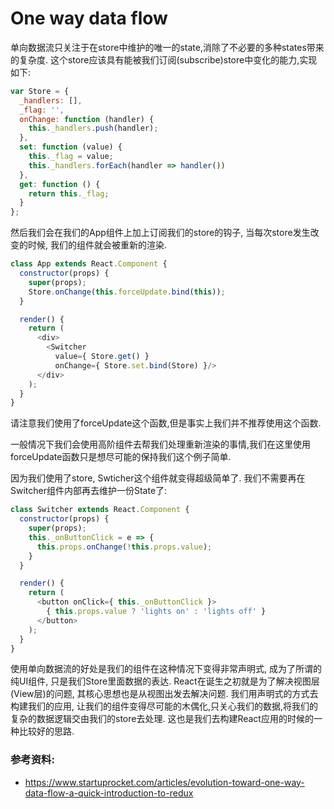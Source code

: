 # One way data flow

单向数据流只关注于在store中维护的唯一的state,消除了不必要的多种states带来的复杂度.
这个store应该具有能被我们订阅(subscribe)store中变化的能力,实现如下:
```javascript
var Store = {
  _handlers: [],
  _flag: '',
  onChange: function (handler) {
    this._handlers.push(handler);
  },
  set: function (value) {
    this._flag = value;
    this._handlers.forEach(handler => handler())
  },
  get: function () {
    return this._flag;
  }
};
```
然后我们会在我们的App组件上加上订阅我们的store的钩子, 当每次store发生改变的时候, 我们的组件就会被重新的渲染.
```javascript
class App extends React.Component {
  constructor(props) {
    super(props);
    Store.onChange(this.forceUpdate.bind(this));
  }

  render() {
    return (
      <div>
        <Switcher
          value={ Store.get() }
          onChange={ Store.set.bind(Store) }/>
      </div>
    );
  }
}
```

请注意我们使用了forceUpdate这个函数,但是事实上我们并不推荐使用这个函数.

一般情况下我们会使用高阶组件去帮我们处理重新渲染的事情,我们在这里使用forceUpdate函数只是想尽可能的保持我们这个例子简单.

因为我们使用了store, Swticher这个组件就变得超级简单了. 我们不需要再在Switcher组件内部再去维护一份State了:
```javascript
class Switcher extends React.Component {
  constructor(props) {
    super(props);
    this._onButtonClick = e => {
      this.props.onChange(!this.props.value);
    }
  }

  render() {
    return (
      <button onClick={ this._onButtonClick }>
        { this.props.value ? 'lights on' : 'lights off' }
      </button>
    );
  }
}
```
使用单向数据流的好处是我们的组件在这种情况下变得非常声明式, 成为了所谓的纯UI组件, 只是我们Store里面数据的表达.
React在诞生之初就是为了解决视图层(View层)的问题, 其核心思想也是从视图出发去解决问题. 我们用声明式的方式去构建我们的应用, 让我们的组件变得尽可能的木偶化,只关心我们的数据,将我们的复杂的数据逻辑交由我们的store去处理. 这也是我们去构建React应用的时候的一种比较好的思路.

### 参考资料:
- https://www.startuprocket.com/articles/evolution-toward-one-way-data-flow-a-quick-introduction-to-redux
